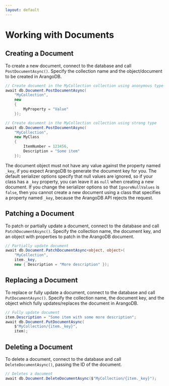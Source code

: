 ```yaml
---
layout: default
---
```

# Working with Documents

## Creating a Document

To create a new document, connect to the database and call `PostDocumentAsync()`.
Specify the collection name and the object/document to be created in ArangoDB.

```csharp
// Create document in the MyCollection collection using anonymous type
await db.Document.PostDocumentAsync(
    "MyCollection",
    new
    {
        MyProperty = "Value"
    });

// Create document in the MyCollection collection using strong type
await db.Document.PostDocumentAsync(
    "MyCollection",
    new MyClass
    {
        ItemNumber = 123456,
        Description = "Some item"
    });
```

The document object must not have any value against the property named `_key`, if
you expect ArangoDB to generate the document key for you.
The default serializer options specify that null values are ignored, so if
your class has a `_key` property, you can leave it as `null` when creating a new document.
If you change the serializer options so that `IgnoreNullValues` is `false`, then
you cannot create a new document using a class that specifies a property named
`_key`, because the ArangoDB API rejects the request.

## Patching a Document

To patch or partially update a document, connect to the database and call
`PatchDocumentAsync()`. Specify the collection name, the document key, and an
object with properties to patch in the ArangoDB document.

```csharp
// Partially update document
await db.Document.PatchDocumentAsync<object, object>(
    "MyCollection",
    item._key,
    new { Description = "More description" });
```

## Replacing a Document

To replace or fully update a document, connect to the database and call
`PutDocumentAsync()`. Specify the collection name, the document key, and the
object which fully updates/replaces the document in ArangoDB.

```csharp
// Fully update document
item.Description = "Some item with some more description";
await db.Document.PutDocumentAsync(
    $"MyCollection/{item._key}",
    item);
```

## Deleting a Document

To delete a document, connect to the database and call `DeleteDocumentAsync()`,
passing the ID of the document.

```csharp
// Deletes a document
await db.Document.DeleteDocumentAsync($"MyCollection/{item._key}");
```
